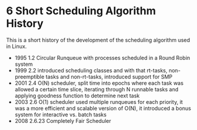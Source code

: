# 6 Short Scheduling Algorithm History

This is a short history of the development of the scheduling algorithm used in Linux.

- 1995 1.2 Circular Runqueue with processes scheduled in a Round Robin system
- 1999 2.2 introduced scheduling classes and with that rt-tasks, non-preemptible tasks and
non-rt-tasks, introduced support for SMP
- 2001 2.4 O(N) scheduler, split time into epochs where each task was allowed a certain time
slice, iterating through N runnable tasks and applying goodness function to determine next
task
- 2003 2.6 O(1) scheduler used multiple runqueues for each priority, it was a more efficient
and scalable version of O(N), it introduced a bonus system for interactive vs. batch tasks
- 2008 2.6.23 Completely Fair Scheduler